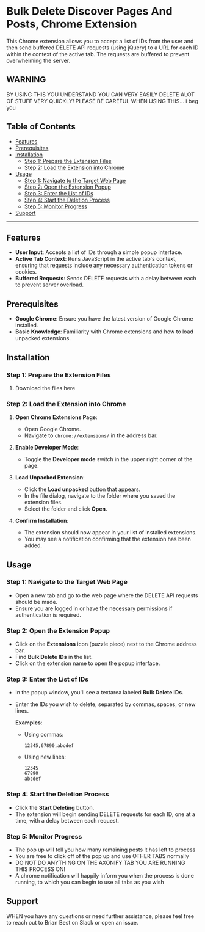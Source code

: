 # Bulk Delete Discover Pages And Posts, Chrome Extension

This Chrome extension allows you to accept a list of IDs from the user and then send buffered DELETE API requests (using jQuery) to a URL for each ID within the context of the active tab. The requests are buffered to prevent overwhelming the server.

## WARNING
BY USING THIS YOU UNDERSTAND YOU CAN VERY EASILY DELETE ALOT OF STUFF VERY QUICKLY! PLEASE BE CAREFUL WHEN USING THIS... i beg you

## Table of Contents

- [Features](#features)
- [Prerequisites](#prerequisites)
- [Installation](#installation)
  - [Step 1: Prepare the Extension Files](#step-1-prepare-the-extension-files)
  - [Step 2: Load the Extension into Chrome](#step-2-load-the-extension-into-chrome)
- [Usage](#usage)
  - [Step 1: Navigate to the Target Web Page](#step-1-navigate-to-the-target-web-page)
  - [Step 2: Open the Extension Popup](#step-2-open-the-extension-popup)
  - [Step 3: Enter the List of IDs](#step-3-enter-the-list-of-ids)
  - [Step 4: Start the Deletion Process](#step-4-start-the-deletion-process)
  - [Step 5: Monitor Progress](#step-5-monitor-progress)
- [Support](#support)

---

## Features

- **User Input**: Accepts a list of IDs through a simple popup interface.
- **Active Tab Context**: Runs JavaScript in the active tab's context, ensuring that requests include any necessary authentication tokens or cookies.
- **Buffered Requests**: Sends DELETE requests with a delay between each to prevent server overload.

## Prerequisites

- **Google Chrome**: Ensure you have the latest version of Google Chrome installed.
- **Basic Knowledge**: Familiarity with Chrome extensions and how to load unpacked extensions.

## Installation

### Step 1: Prepare the Extension Files

1. Download the files here


### Step 2: Load the Extension into Chrome

1. **Open Chrome Extensions Page**:

   - Open Google Chrome.
   - Navigate to `chrome://extensions/` in the address bar.

2. **Enable Developer Mode**:

   - Toggle the **Developer mode** switch in the upper right corner of the page.

3. **Load Unpacked Extension**:

   - Click the **Load unpacked** button that appears.
   - In the file dialog, navigate to the folder where you saved the extension files.
   - Select the folder and click **Open**.

4. **Confirm Installation**:

   - The extension should now appear in your list of installed extensions.
   - You may see a notification confirming that the extension has been added.

## Usage

### Step 1: Navigate to the Target Web Page

- Open a new tab and go to the web page where the DELETE API requests should be made.
- Ensure you are logged in or have the necessary permissions if authentication is required.

### Step 2: Open the Extension Popup

- Click on the **Extensions** icon (puzzle piece) next to the Chrome address bar.
- Find **Bulk Delete IDs** in the list.
- Click on the extension name to open the popup interface.

### Step 3: Enter the List of IDs

- In the popup window, you'll see a textarea labeled **Bulk Delete IDs**.
- Enter the IDs you wish to delete, separated by commas, spaces, or new lines.

  **Examples**:

  - Using commas:

    ```
    12345,67890,abcdef
    ```

  - Using new lines:

    ```
    12345
    67890
    abcdef
    ```

### Step 4: Start the Deletion Process

- Click the **Start Deleting** button.
- The extension will begin sending DELETE requests for each ID, one at a time, with a delay between each request.

### Step 5: Monitor Progress

- The pop up will tell you how many remaining posts it has left to process
- You are free to click off of the pop up and use OTHER TABS normally
- DO NOT DO ANYTHING ON THE AXONIFY TAB YOU ARE RUNNING THIS PROCESS ON!
- A chrome notification will happily inform you when the process is done running, to which you can begin to use all tabs as you wish

## Support

WHEN you have any questions or need further assistance, please feel free to reach out to Brian Best on Slack or open an issue.
